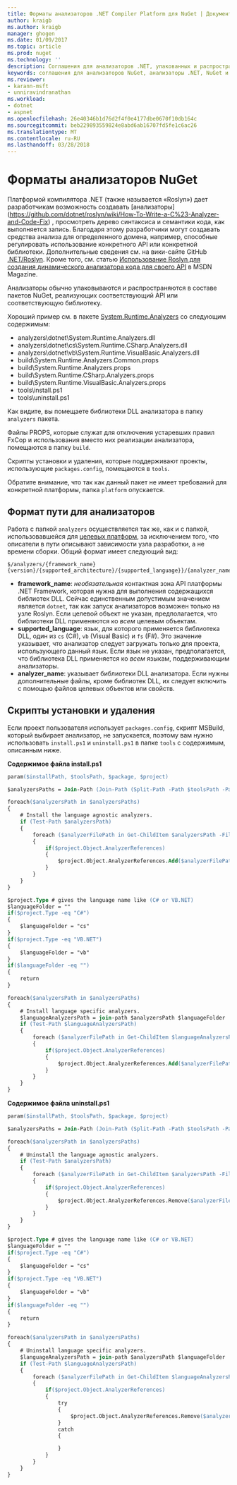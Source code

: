 ```yaml
---
title: Форматы анализаторов .NET Compiler Platform для NuGet | Документы Майкрософт
author: kraigb
ms.author: kraigb
manager: ghogen
ms.date: 01/09/2017
ms.topic: article
ms.prod: nuget
ms.technology: ''
description: Соглашения для анализаторов .NET, упакованных и распространяемых вместе с пакетами NuGet, которые реализуют API или библиотеку.
keywords: соглашения для анализаторов NuGet, анализаторы .NET, NuGet и .NET Compiler Platform, NuGet и Roslyn
ms.reviewer:
- karann-msft
- unniravindranathan
ms.workload:
- dotnet
- aspnet
ms.openlocfilehash: 26e40346b1d76d2f4f0e4177dbe0670f10db164c
ms.sourcegitcommit: beb229893559824e8abd6ab16707fd5fe1c6ac26
ms.translationtype: MT
ms.contentlocale: ru-RU
ms.lasthandoff: 03/28/2018
---
```

# <a name="analyzer-nuget-formats"></a>Форматы анализаторов NuGet

Платформой компилятора .NET (также называется «Roslyn») дает разработчикам возможность создавать [анализаторы] (https://github.com/dotnet/roslyn/wiki/How-To-Write-a-C%23-Analyzer-and-Code-Fix) , просмотреть дерево синтаксиса и семантики кода, как выполняется запись. Благодаря этому разработчики могут создавать средства анализа для определенного домена, например, способные регулировать использование конкретного API или конкретной библиотеки. Дополнительные сведения см. на вики-сайте GitHub [.NET/Roslyn](https://github.com/dotnet/roslyn/wiki). Кроме того, см. статью [Использование Roslyn для создания динамического анализатора кода для своего API](https://msdn.microsoft.com/magazine/dn879356.aspx) в MSDN Magazine.

Анализаторы обычно упаковываются и распространяются в составе пакетов NuGet, реализующих соответствующий API или соответствующую библиотеку.

Хороший пример см. в пакете [System.Runtime.Analyzers](https://www.nuget.org/packages/System.Runtime.Analyzers) со следующим содержимым:

- analyzers\dotnet\System.Runtime.Analyzers.dll
- analyzers\dotnet\cs\System.Runtime.CSharp.Analyzers.dll
- analyzers\dotnet\vb\System.Runtime.VisualBasic.Analyzers.dll
- build\System.Runtime.Analyzers.Common.props
- build\System.Runtime.Analyzers.props
- build\System.Runtime.CSharp.Analyzers.props
- build\System.Runtime.VisualBasic.Analyzers.props
- tools\install.ps1
- tools\uninstall.ps1

Как видите, вы помещаете библиотеки DLL анализатора в папку `analyzers` пакета.

Файлы PROPS, которые служат для отключения устаревших правил FxCop и использования вместо них реализации анализатора, помещаются в папку `build`.

Скрипты установки и удаления, которые поддерживают проекты, использующие `packages.config`, помещаются в `tools`.

Обратите внимание, что так как данный пакет не имеет требований для конкретной платформы, папка `platform` опускается.


## <a name="analyzers-path-format"></a>Формат пути для анализаторов

Работа с папкой `analyzers` осуществляется так же, как и с папкой, использовавшейся для [целевых платформ](../create-packages/supporting-multiple-target-frameworks.md), за исключением того, что описатели в пути описывают зависимости узла разработки, а не времени сборки. Общий формат имеет следующий вид:

    $/analyzers/{framework_name}{version}/{supported_architecture}/{supported_language}}/{analyzer_name}.dll

- **framework_name**: *необязательная* контактная зона API платформы .NET Framework, которая нужна для выполнения содержащихся библиотек DLL. Сейчас единственным допустимым значением является `dotnet`, так как запуск анализаторов возможен только на узле Roslyn. Если целевой объект не указан, предполагается, что библиотеки DLL применяются ко *всем* целевым объектам.
- **supported_language**: язык, для которого применяется библиотека DLL, один из `cs` (C#), `vb` (Visual Basic) и `fs` (F#). Это значение указывает, что анализатор следует загружать только для проекта, использующего данный язык. Если язык не указан, предполагается, что библиотека DLL применяется ко *всем* языкам, поддерживающим анализаторы.
- **analyzer_name**: указывает библиотеки DLL анализатора. Если нужны дополнительные файлы, кроме библиотек DLL, их следует включить с помощью файлов целевых объектов или свойств.


## <a name="install-and-uninstall-scripts"></a>Скрипты установки и удаления

Если проект пользователя использует `packages.config`, скрипт MSBuild, который выбирает анализатор, не запускается, поэтому вам нужно использовать `install.ps1` и `uninstall.ps1` в папке `tools` с содержимым, описанным ниже.

**Содержимое файла install.ps1**

```ps
param($installPath, $toolsPath, $package, $project)

$analyzersPaths = Join-Path (Join-Path (Split-Path -Path $toolsPath -Parent) "analyzers" ) * -Resolve

foreach($analyzersPath in $analyzersPaths)
{
    # Install the language agnostic analyzers.
    if (Test-Path $analyzersPath)
    {
        foreach ($analyzerFilePath in Get-ChildItem $analyzersPath -Filter *.dll)
        {
            if($project.Object.AnalyzerReferences)
            {
                $project.Object.AnalyzerReferences.Add($analyzerFilePath.FullName)
            }
        }
    }
}

$project.Type # gives the language name like (C# or VB.NET)
$languageFolder = ""
if($project.Type -eq "C#")
{
    $languageFolder = "cs"
}
if($project.Type -eq "VB.NET")
{
    $languageFolder = "vb"
}
if($languageFolder -eq "")
{
    return
}

foreach($analyzersPath in $analyzersPaths)
{
    # Install language specific analyzers.
    $languageAnalyzersPath = join-path $analyzersPath $languageFolder
    if (Test-Path $languageAnalyzersPath)
    {
        foreach ($analyzerFilePath in Get-ChildItem $languageAnalyzersPath -Filter *.dll)
        {
            if($project.Object.AnalyzerReferences)
            {
                $project.Object.AnalyzerReferences.Add($analyzerFilePath.FullName)
            }
        }
    }
}
```


**Содержимое файла uninstall.ps1**

```ps
param($installPath, $toolsPath, $package, $project)

$analyzersPaths = Join-Path (Join-Path (Split-Path -Path $toolsPath -Parent) "analyzers" ) * -Resolve

foreach($analyzersPath in $analyzersPaths)
{
    # Uninstall the language agnostic analyzers.
    if (Test-Path $analyzersPath)
    {
        foreach ($analyzerFilePath in Get-ChildItem $analyzersPath -Filter *.dll)
        {
            if($project.Object.AnalyzerReferences)
            {
                $project.Object.AnalyzerReferences.Remove($analyzerFilePath.FullName)
            }
        }
    }
}

$project.Type # gives the language name like (C# or VB.NET)
$languageFolder = ""
if($project.Type -eq "C#")
{
    $languageFolder = "cs"
}
if($project.Type -eq "VB.NET")
{
    $languageFolder = "vb"
}
if($languageFolder -eq "")
{
    return
}

foreach($analyzersPath in $analyzersPaths)
{
    # Uninstall language specific analyzers.
    $languageAnalyzersPath = join-path $analyzersPath $languageFolder
    if (Test-Path $languageAnalyzersPath)
    {
        foreach ($analyzerFilePath in Get-ChildItem $languageAnalyzersPath -Filter *.dll)
        {
            if($project.Object.AnalyzerReferences)
            {
                try
                {
                    $project.Object.AnalyzerReferences.Remove($analyzerFilePath.FullName)
                }
                catch
                {

                }
            }
        }
    }
}
```
